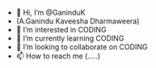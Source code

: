 - 👋 Hi, I’m @GaninduK
-   (A.Ganindu Kaveesha Dharmaweera)
- 👀 I’m interested in CODING
- 🌱 I’m currently learning CODING
- 💞️ I’m looking to collaborate on CODING
- 📫 How to reach me (.....)

<!---
GaninduK/GaninduK is a ✨ special ✨ repository because its `README.md` (this file) appears on your GitHub profile.
You can click the Preview link to take a look at your changes.
--->
